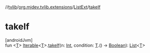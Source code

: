 //[tvlib](../../../index.md)/[org.mjdev.tvlib.extensions](../index.md)/[ListExt](index.md)/[takeIf](take-if.md)

# takeIf

[androidJvm]\
fun &lt;[T](take-if.md)&gt; [Iterable](https://kotlinlang.org/api/latest/jvm/stdlib/kotlin.collections/-iterable/index.html)&lt;[T](take-if.md)&gt;.[takeIf](take-if.md)(n: [Int](https://kotlinlang.org/api/latest/jvm/stdlib/kotlin/-int/index.html), condition: [T](take-if.md).() -&gt; [Boolean](https://kotlinlang.org/api/latest/jvm/stdlib/kotlin/-boolean/index.html)): [List](https://kotlinlang.org/api/latest/jvm/stdlib/kotlin.collections/-list/index.html)&lt;[T](take-if.md)&gt;
